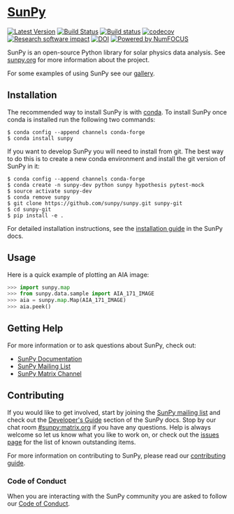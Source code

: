 # [SunPy](http://sunpy.org)
[![Latest Version](https://img.shields.io/pypi/v/sunpy.svg)](https://pypi.python.org/pypi/sunpy/)
[![Build Status](https://secure.travis-ci.org/sunpy/sunpy.svg)](http://travis-ci.org/sunpy/sunpy)
[![Build status](https://ci.appveyor.com/api/projects/status/xow461iejsjvp9vl?svg=true)](https://ci.appveyor.com/project/sunpy/sunpy)
[![codecov](https://codecov.io/gh/sunpy/sunpy/branch/master/graph/badge.svg)](https://codecov.io/gh/sunpy/sunpy)
[![Research software impact](http://depsy.org/api/package/pypi/sunpy/badge.svg)](http://depsy.org/package/python/sunpy)
[![DOI](https://zenodo.org/badge/2165383.svg)](https://zenodo.org/badge/latestdoi/2165383)
[![Powered by NumFOCUS](https://img.shields.io/badge/powered%20by-NumFOCUS-orange.svg?style=flat&colorA=E1523D&colorB=007D8A)](http://numfocus.org)


SunPy is an open-source Python library for solar physics data analysis. See [sunpy.org](http://sunpy.org) for more information about the project.

For some examples of using SunPy see our [gallery](http://docs.sunpy.org/en/stable/generated/gallery/index.html).


Installation
------------

The recommended way to install SunPy is
with [conda](https://www.continuum.io/downloads). To install SunPy once conda is
installed run the following two commands:

    $ conda config --append channels conda-forge
    $ conda install sunpy


If you want to develop SunPy you will need to install from git. The best way to
do this is to create a new conda environment and install the git version of
SunPy in it:

    $ conda config --append channels conda-forge
    $ conda create -n sunpy-dev python sunpy hypothesis pytest-mock
    $ source activate sunpy-dev
    $ conda remove sunpy
    $ git clone https://github.com/sunpy/sunpy.git sunpy-git
    $ cd sunpy-git
    $ pip install -e .

For detailed installation instructions, see
the
[installation guide](http://docs.sunpy.org/en/latest/guide/installation/index.html) in
the SunPy docs.

Usage
-----

Here is a quick example of plotting an AIA image:

```python
>>> import sunpy.map
>>> from sunpy.data.sample import AIA_171_IMAGE
>>> aia = sunpy.map.Map(AIA_171_IMAGE)
>>> aia.peek()
```

Getting Help
------------

For more information or to ask questions about SunPy, check out:

 * [SunPy Documentation](http://docs.sunpy.org/en/latest/)
 * [SunPy Mailing List](https://groups.google.com/forum/#!forum/sunpy)
 * [SunPy Matrix Channel](https://riot.im/app/#/room/#sunpy:matrix.org)

Contributing
------------

If you would like to get involved, start by joining the
[SunPy mailing list](https://groups.google.com/forum/#!forum/sunpy)
and check out the [Developer's Guide](http://docs.sunpy.org/en/latest/dev_guide/index.html) section
of the SunPy docs. Stop by our chat room [#sunpy:matrix.org](https://riot.im/app/#/room/#sunpy:matrix.org)
if you have any questions. Help is always welcome so let us know what you like
to work on, or check out the [issues page](https://github.com/sunpy/sunpy/issues)
for the list of known outstanding items.

For more information on contributing to SunPy, please read our
[contributing guide](https://github.com/sunpy/sunpy/blob/master/CONTRIBUTING.md).

### Code of Conduct

When you are interacting with the SunPy community you are asked to follow
our [Code of Conduct](https://github.com/sunpy/sunpy/wiki/Code-of-Conduct).

